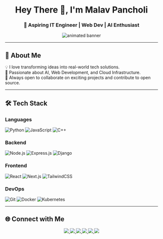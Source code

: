 <h1 align="center">Hey There 👋, I'm Malav Pancholi</h1>
<h3 align="center">🚀 Aspiring IT Engineer | Web Dev | AI Enthusiast</h3>

<p align="center">
  <img src="https://raw.githubusercontent.com/yourusername/yourusername/main/assets/bg.gif" alt="animated banner" />
</p>

---

## 🚀 About Me
💡 I love transforming ideas into real-world tech solutions.  
🎯 Passionate about AI, Web Development, and Cloud Infrastructure.  
🤝 Always open to collaborate on exciting projects and contribute to open source.  

---

## 🛠️ Tech Stack

### Languages
![Python](https://img.shields.io/badge/Python-3776AB?style=for-the-badge&logo=python&logoColor=white)
![JavaScript](https://img.shields.io/badge/JavaScript-000000?style=for-the-badge&logo=javascript)
![C++](https://img.shields.io/badge/C++-00599C?style=for-the-badge&logo=cplusplus&logoColor=white)

### Backend
![Node.js](https://img.shields.io/badge/Node.js-43853D?style=for-the-badge&logo=node-dot-js&logoColor=white)
![Express.js](https://img.shields.io/badge/Express.js-404D59?style=for-the-badge)
![Django](https://img.shields.io/badge/Django-092E20?style=for-the-badge&logo=django&logoColor=green)

### Frontend
![React](https://img.shields.io/badge/React-20232A?style=for-the-badge&logo=react&logoColor=61DAFB)
![Next.js](https://img.shields.io/badge/Next.js-000000?style=for-the-badge&logo=nextdotjs&logoColor=white)
![TailwindCSS](https://img.shields.io/badge/Tailwind_CSS-38B2AC?style=for-the-badge&logo=tailwind-css&logoColor=white)

### DevOps
![Git](https://img.shields.io/badge/Git-F05033?style=for-the-badge&logo=git&logoColor=white)
![Docker](https://img.shields.io/badge/Docker-46a2f1?style=for-the-badge&logo=docker&logoColor=white)
![Kubernetes](https://img.shields.io/badge/Kubernetes-326DE6?style=for-the-badge&logo=kubernetes&logoColor=white)

---

## 🌐 Connect with Me
<p align="center">
  <a href="https://linkedin.com/in/malavpancholi" target="_blank">
    <img src="https://img.shields.io/badge/-LinkedIn-blue?style=for-the-badge&logo=linkedin&logoColor=white">
  </a>
  <a href="https://twitter.com/malav_31" target="_blank">
    <img src="https://img.shields.io/badge/-Twitter-1DA1F2?style=for-the-badge&logo=twitter&logoColor=white">
  </a>
  <a href="https://instagram.com/malav.pancholi" target="_blank">
    <img src="https://img.shields.io/badge/-Instagram-E4405F?style=for-the-badge&logo=instagram&logoColor=white">
  </a>
  <a href="https://facebook.com/malav.pancholi.10" target="_blank">
    <img src="https://img.shields.io/badge/-Facebook-1877F2?style=for-the-badge&logo=facebook&logoColor=white">
  </a>
  <a href="mailto:pancholimalav6@gmail.com" target="_blank">
    <img src="https://img.shields.io/badge/-Email-D14836?style=for-the-badge&logo=gmail&logoColor=white">
  </a>
  <a href="tel:+918780363156">
    <img src="https://img.shields.io/badge/-Call-25D366?style=for-the-badge&logo=whatsapp&logoColor=white">
  </a>
</p>

